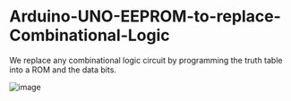 # Arduino-UNO-EEPROM-to-replace-Combinational-Logic
We replace any combinational logic circuit by programming the truth table into a ROM and the data bits.

![image](https://user-images.githubusercontent.com/89737057/197411473-790eede4-c4ab-4656-9b84-2ab783525da3.png)
